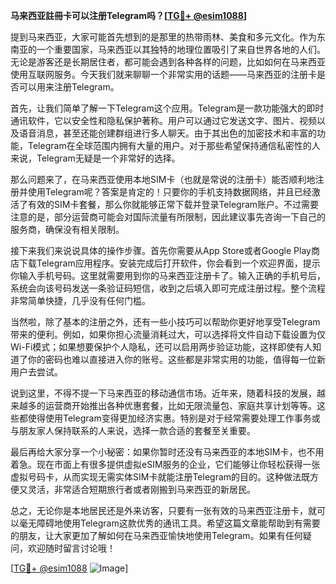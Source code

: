 **马来西亚註冊卡可以注册Telegram吗？[[TG💪+ @esim1088](https://t.me/s/esim1088)]**

提到马来西亚，大家可能首先想到的是那里的热带雨林、美食和多元文化。作为东南亚的一个重要国家，马来西亚以其独特的地理位置吸引了来自世界各地的人们。无论是游客还是长期居住者，都可能会遇到各种各样的问题，比如如何在马来西亚使用互联网服务。今天我们就来聊聊一个非常实用的话题——马来西亚的注册卡是否可以用来注册Telegram。

首先，让我们简单了解一下Telegram这个应用。Telegram是一款功能强大的即时通讯软件，它以安全性和隐私保护著称。用户可以通过它发送文字、图片、视频以及语音消息，甚至还能创建群组进行多人聊天。由于其出色的加密技术和丰富的功能，Telegram在全球范围内拥有大量的用户。对于那些希望保持通信私密性的人来说，Telegram无疑是一个非常好的选择。

那么问题来了，在马来西亚使用本地SIM卡（也就是常说的注册卡）能否顺利地注册并使用Telegram呢？答案是肯定的！只要你的手机支持数据网络，并且已经激活了有效的SIM卡套餐，那么你就能够正常下载并登录Telegram账户。不过需要注意的是，部分运营商可能会对国际流量有所限制，因此建议事先咨询一下自己的服务商，确保没有相关限制。

接下来我们来说说具体的操作步骤。首先你需要从App Store或者Google Play商店下载Telegram应用程序。安装完成后打开软件，你会看到一个欢迎界面，提示你输入手机号码。这里就需要用到你的马来西亚注册卡了。输入正确的手机号后，系统会向该号码发送一条验证码短信，收到之后填入即可完成注册过程。整个流程非常简单快捷，几乎没有任何门槛。

当然啦，除了基本的注册之外，还有一些小技巧可以帮助你更好地享受Telegram带来的便利。例如，如果你担心流量消耗过大，可以选择将文件自动下载设置为仅Wi-Fi模式；如果想要保护个人隐私，还可以启用两步验证功能，这样即使有人知道了你的密码也难以直接进入你的账号。这些都是非常实用的功能，值得每一位新用户去尝试。

说到这里，不得不提一下马来西亚的移动通信市场。近年来，随着科技的发展，越来越多的运营商开始推出各种优惠套餐，比如无限流量包、家庭共享计划等等。这些都使得使用Telegram变得更加经济实惠。特别是对于经常需要处理工作事务或与朋友家人保持联系的人来说，选择一款合适的套餐至关重要。

最后再给大家分享一个小秘密：如果你暂时还没有马来西亚的本地SIM卡，也不用着急。现在市面上有很多提供虚拟eSIM服务的企业，它们能够让你轻松获得一张虚拟号码卡，从而实现无需实体SIM卡就能注册Telegram的目的。这种做法既方便又灵活，非常适合短期旅行者或者刚搬到马来西亚的新居民。

总之，无论你是本地居民还是外来访客，只要有一张有效的马来西亚注册卡，就可以毫无障碍地使用Telegram这款优秀的通讯工具。希望这篇文章能帮助到有需要的朋友，让大家更加了解如何在马来西亚愉快地使用Telegram。如果有任何疑问，欢迎随时留言讨论哦！

[[TG💪+ @esim1088](https://t.me/s/esim1088) ![Image](https://i.postimg.cc/4NQfJmqS/Snipaste-2025-05-13-00-14-12.png)]